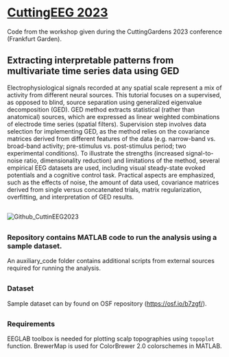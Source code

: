 # [CuttingEEG 2023](https://cuttinggardens2023.org/gardens/frankfurt/)
Code from the workshop given during the CuttingGardens 2023 conference (Frankfurt Garden).

## Extracting interpretable patterns from multivariate time series data using GED

Electrophysiological signals recorded at any spatial scale represent a mix of activity from different neural sources. This tutorial focuses on a supervised, as opposed to blind, source separation using generalized eigenvalue decomposition (GED). GED method extracts statistical (rather than anatomical) sources, which are expressed as linear weighted combinations of electrode time series (spatial filters). Supervision step involves data selection for implementing GED, as the method relies on the covariance matrices derived from different features of the data (e.g. narrow-band vs. broad-band activity; pre-stimulus vs. post-stimulus period; two experimental conditions). To illustrate the strengths (increased signal-to-noise ratio, dimensionality reduction) and limitations of the method, several empirical EEG datasets are used, including visual steady-state evoked potentials and a cognitive control task. Practical aspects are emphasized, such as the effects of noise, the amount of data used, covariance matrices derived from single versus concatenated trials, matrix regularization, overfitting, and interpretation of GED results.
##
![Github_CuttinEEG2023](https://github.com/user-attachments/assets/e10c1ae6-c12c-4074-bb90-dc241f766f4b)
##
### Repository contains MATLAB code to run the analysis using a sample dataset.

An auxiliary_code folder contains additional scripts from external sources required for running the analysis.
##
### Dataset 
Sample dataset can by found on OSF repository (https://osf.io/b7zgf/).
##
### Requirements
EEGLAB toolbox is needed for plotting scalp topographies using `topoplot` function. BrewerMap is used for ColorBrewer 2.0 colorschemes in MATLAB.


